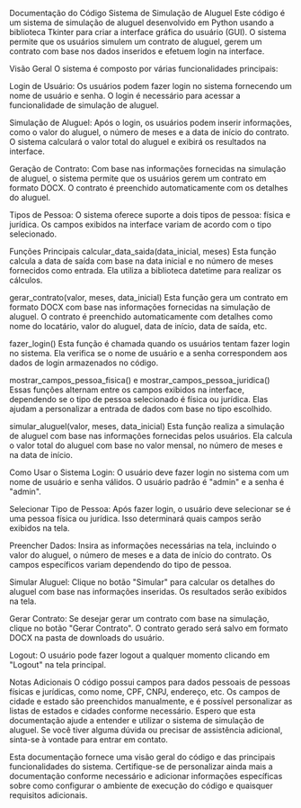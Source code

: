 Documentação do Código
Sistema de Simulação de Aluguel
Este código é um sistema de simulação de aluguel desenvolvido em Python usando a biblioteca Tkinter para criar a interface gráfica do usuário (GUI). O sistema permite que os usuários simulem um contrato de aluguel, gerem um contrato com base nos dados inseridos e efetuem login na interface.

Visão Geral
O sistema é composto por várias funcionalidades principais:

Login de Usuário: Os usuários podem fazer login no sistema fornecendo um nome de usuário e senha. O login é necessário para acessar a funcionalidade de simulação de aluguel.

Simulação de Aluguel: Após o login, os usuários podem inserir informações, como o valor do aluguel, o número de meses e a data de início do contrato. O sistema calculará o valor total do aluguel e exibirá os resultados na interface.

Geração de Contrato: Com base nas informações fornecidas na simulação de aluguel, o sistema permite que os usuários gerem um contrato em formato DOCX. O contrato é preenchido automaticamente com os detalhes do aluguel.

Tipos de Pessoa: O sistema oferece suporte a dois tipos de pessoa: física e jurídica. Os campos exibidos na interface variam de acordo com o tipo selecionado.

Funções Principais
calcular_data_saida(data_inicial, meses)
Esta função calcula a data de saída com base na data inicial e no número de meses fornecidos como entrada. Ela utiliza a biblioteca datetime para realizar os cálculos.

gerar_contrato(valor, meses, data_inicial)
Esta função gera um contrato em formato DOCX com base nas informações fornecidas na simulação de aluguel. O contrato é preenchido automaticamente com detalhes como nome do locatário, valor do aluguel, data de início, data de saída, etc.

fazer_login()
Esta função é chamada quando os usuários tentam fazer login no sistema. Ela verifica se o nome de usuário e a senha correspondem aos dados de login armazenados no código.

mostrar_campos_pessoa_fisica() e mostrar_campos_pessoa_juridica()
Essas funções alternam entre os campos exibidos na interface, dependendo se o tipo de pessoa selecionado é física ou jurídica. Elas ajudam a personalizar a entrada de dados com base no tipo escolhido.

simular_aluguel(valor, meses, data_inicial)
Esta função realiza a simulação de aluguel com base nas informações fornecidas pelos usuários. Ela calcula o valor total do aluguel com base no valor mensal, no número de meses e na data de início.

Como Usar o Sistema
Login: O usuário deve fazer login no sistema com um nome de usuário e senha válidos. O usuário padrão é "admin" e a senha é "admin".

Selecionar Tipo de Pessoa: Após fazer login, o usuário deve selecionar se é uma pessoa física ou jurídica. Isso determinará quais campos serão exibidos na tela.

Preencher Dados: Insira as informações necessárias na tela, incluindo o valor do aluguel, o número de meses e a data de início do contrato. Os campos específicos variam dependendo do tipo de pessoa.

Simular Aluguel: Clique no botão "Simular" para calcular os detalhes do aluguel com base nas informações inseridas. Os resultados serão exibidos na tela.

Gerar Contrato: Se desejar gerar um contrato com base na simulação, clique no botão "Gerar Contrato". O contrato gerado será salvo em formato DOCX na pasta de downloads do usuário.

Logout: O usuário pode fazer logout a qualquer momento clicando em "Logout" na tela principal.

Notas Adicionais
O código possui campos para dados pessoais de pessoas físicas e jurídicas, como nome, CPF, CNPJ, endereço, etc.
Os campos de cidade e estado são preenchidos manualmente, e é possível personalizar as listas de estados e cidades conforme necessário.
Espero que esta documentação ajude a entender e utilizar o sistema de simulação de aluguel. Se você tiver alguma dúvida ou precisar de assistência adicional, sinta-se à vontade para entrar em contato.

Esta documentação fornece uma visão geral do código e das principais funcionalidades do sistema. Certifique-se de personalizar ainda mais a documentação conforme necessário e adicionar informações específicas sobre como configurar o ambiente de execução do código e quaisquer requisitos adicionais.
